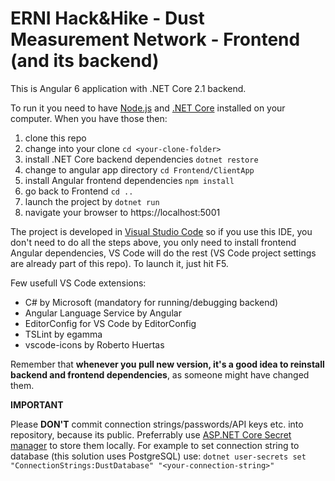 # ERNI Hack&amp;Hike - Dust Measurement Network - Frontend (and its backend)

This is Angular 6 application with .NET Core 2.1 backend.

To run it you need to have [Node.js](https://nodejs.org) and [.NET Core](https://www.microsoft.com/net/download) installed on your computer. When you have those then:
 1. clone this repo
 1. change into your clone `cd <your-clone-folder>`
 1. install .NET Core backend dependencies `dotnet restore`
 1. change to angular app directory `cd Frontend/ClientApp`
 1. install Angular frontend dependencies `npm install`
 1. go back to Frontend `cd ..`
 1. launch the project by `dotnet run`
 1. navigate your browser to https://localhost:5001

The project is developed in [Visual Studio Code](https://code.visualstudio.com/) so if you use this IDE, you don't need to do all the steps above, you only need to install frontend Angular dependencies, VS Code will do the rest (VS Code project settings are already part of this repo). To launch it, just hit F5.

Few usefull VS Code extensions:
- C# by Microsoft (mandatory for running/debugging backend)
- Angular Language Service by Angular
- EditorConfig for VS Code by EditorConfig
- TSLint by egamma
- vscode-icons by Roberto Huertas

Remember that **whenever you pull new version, it's a good idea to reinstall backend and frontend dependencies**, as someone might have changed them.

**IMPORTANT**

Please **DON'T** commit connection strings/passwords/API keys etc. into repository, because its public. Preferrably use [ASP.NET Core Secret manager](https://docs.microsoft.com/en-us/aspnet/core/security/app-secrets?view=aspnetcore-2.1&tabs=windows#secret-manager) to store them locally. For example to set connection string to database (this solution uses PostgreSQL) use: `dotnet user-secrets set "ConnectionStrings:DustDatabase" "<your-connection-string>"`

